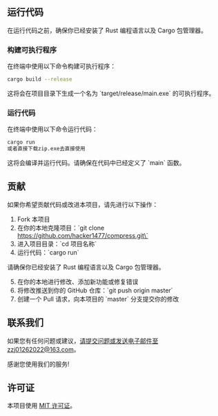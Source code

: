 ## 运行代码

在运行代码之前，确保你已经安装了 Rust 编程语言以及 Cargo 包管理器。

### 构建可执行程序

在终端中使用以下命令构建可执行程序：

```bash
cargo build --release
```

这将会在项目目录下生成一个名为 \`target/release/main.exe\` 的可执行程序。

### 运行代码

在终端中使用以下命令运行代码：

```bash
cargo run
或者直接下载zip.exe去直接使用
```

这将会编译并运行代码。请确保在代码中已经定义了 \`main\` 函数。

## 贡献

如果你希望贡献代码或改进本项目，请先进行以下操作：

1. Fork 本项目
2. 在你的本地克隆项目：\`git clone https://github.com/hacker1477/compress.git\`
3. 进入项目目录：\`cd 项目名称\`
4. 运行代码：\`cargo run\`

请确保你已经安装了 Rust 编程语言以及 Cargo 包管理器。

5. 在你的本地进行修改、添加新功能或修复错误
6. 将修改推送到你的 GitHub 仓库：\`git push origin master\`
7. 创建一个 Pull 请求，向本项目的 \`master\` 分支提交你的修改

## 联系我们

如果您有任何问题或建议，请提交问题或发送电子邮件至zzj01262022@163.com。

感谢您使用我们的服务!

## 许可证

本项目使用 [MIT 许可证](LICENSE)。
